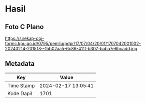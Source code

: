# Hasil

## Foto C Plano

https://sirekap-obj-formc.kpu.go.id/0795/pemilu/pdpr/17/07/04/20/01/1707042001002-20240214-201518--1bb02aa5-6c86-411f-b307-baba7e6bcadd.jpg


## Metadata

| Key        | Value               |
| ---------- | ------------------- |
| Time Stamp | 2024-02-17 13:05:41 |
| Kode Dapil | 1701                |



